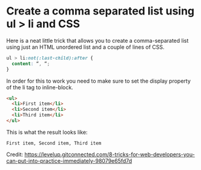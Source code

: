# Create a comma separated list using ul > li and CSS

Here is a neat little trick that allows you to create a comma-separated list using just an HTML unordered list and a couple of lines of CSS.

```css
ul > li:not(:last-child):after { 
  content: “, “; 
}
```

In order for this to work you need to make sure to set the display property of the li tag to inline-block.

```html
<ul>
  <li>First item</li>
  <li>Second item</li>
  <li>Third item</li>
</ul>
```

This is what the result looks like:

```
First item, Second item, Third item
```

Credit: https://levelup.gitconnected.com/8-tricks-for-web-developers-you-can-put-into-practice-immediately-98079e65fd7d

